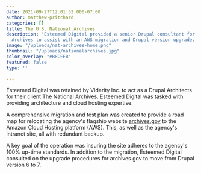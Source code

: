 ```yaml
---
date: 2021-09-27T12:01:52.000-07:00
author: matthew-pritchard
categories: []
title: The U.S. National Archives
description: 'Esteemed Digital provided a senior Drupal consultant for the U.S. National
  Archives to assist with an AWS migration and Drupal version upgrade.  '
image: "/uploads/nat-archives-home.png"
thumbnail: "/uploads/nationalarchives.jpg"
color_overlay: "#B8CFEB"
featured: false
type: ''

---
```

Esteemed Digital was retained by Viderity Inc. to act as a Drupal Architects for their client The National Archives. Esteemed Digital was tasked with providing architecture and cloud hosting expertise.

A comprehensive migration and test plan was created to provide a road map for relocating the agency's flagship website [archives.gov](archives.gov) to the Amazon Cloud Hosting platform (AWS). This, as well as the agency's intranet site, all with redundant backup. 

A key goal of the operation was insuring the site adheres to the agency's 100% up-time standards. In addition to the migration, Esteemed Digital consulted on the upgrade procedures for archives.gov to move from Drupal version 6 to 7.